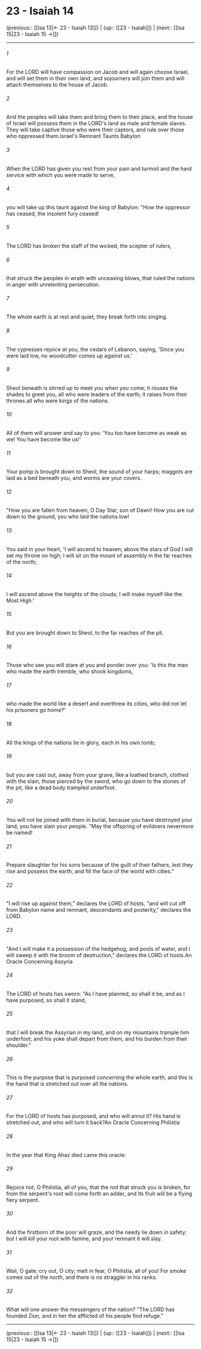 # 23 - Isaiah 14

(previous:: [[Isa 13|← 23 - Isaiah 13]]) | (up:: [[23 - Isaiah]]) | (next:: [[Isa 15|23 - Isaiah 15 →]])

***


###### 1 
For the LORD will have compassion on Jacob and will again choose Israel, and will set them in their own land, and sojourners will join them and will attach themselves to the house of Jacob. 

###### 2 
And the peoples will take them and bring them to their place, and the house of Israel will possess them in the LORD's land as male and female slaves. They will take captive those who were their captors, and rule over those who oppressed them.Israel's Remnant Taunts Babylon 

###### 3 
When the LORD has given you rest from your pain and turmoil and the hard service with which you were made to serve, 

###### 4 
you will take up this taunt against the king of Babylon: "How the oppressor has ceased, the insolent fury ceased! 

###### 5 
The LORD has broken the staff of the wicked, the scepter of rulers, 

###### 6 
that struck the peoples in wrath with unceasing blows, that ruled the nations in anger with unrelenting persecution. 

###### 7 
The whole earth is at rest and quiet; they break forth into singing. 

###### 8 
The cypresses rejoice at you, the cedars of Lebanon, saying, 'Since you were laid low, no woodcutter comes up against us.' 

###### 9 
Sheol beneath is stirred up to meet you when you come; it rouses the shades to greet you, all who were leaders of the earth; it raises from their thrones all who were kings of the nations. 

###### 10 
All of them will answer and say to you: 'You too have become as weak as we! You have become like us!' 

###### 11 
Your pomp is brought down to Sheol, the sound of your harps; maggots are laid as a bed beneath you, and worms are your covers. 

###### 12 
"How you are fallen from heaven, O Day Star, son of Dawn! How you are cut down to the ground, you who laid the nations low! 

###### 13 
You said in your heart, 'I will ascend to heaven; above the stars of God I will set my throne on high; I will sit on the mount of assembly in the far reaches of the north; 

###### 14 
I will ascend above the heights of the clouds; I will make myself like the Most High.' 

###### 15 
But you are brought down to Sheol, to the far reaches of the pit. 

###### 16 
Those who see you will stare at you and ponder over you: 'Is this the man who made the earth tremble, who shook kingdoms, 

###### 17 
who made the world like a desert and overthrew its cities, who did not let his prisoners go home?' 

###### 18 
All the kings of the nations lie in glory, each in his own tomb; 

###### 19 
but you are cast out, away from your grave, like a loathed branch, clothed with the slain, those pierced by the sword, who go down to the stones of the pit, like a dead body trampled underfoot. 

###### 20 
You will not be joined with them in burial, because you have destroyed your land, you have slain your people. "May the offspring of evildoers nevermore be named! 

###### 21 
Prepare slaughter for his sons because of the guilt of their fathers, lest they rise and possess the earth, and fill the face of the world with cities." 

###### 22 
"I will rise up against them," declares the LORD of hosts, "and will cut off from Babylon name and remnant, descendants and posterity," declares the LORD. 

###### 23 
"And I will make it a possession of the hedgehog, and pools of water, and I will sweep it with the broom of destruction," declares the LORD of hosts.An Oracle Concerning Assyria 

###### 24 
The LORD of hosts has sworn: "As I have planned, so shall it be, and as I have purposed, so shall it stand, 

###### 25 
that I will break the Assyrian in my land, and on my mountains trample him underfoot; and his yoke shall depart from them, and his burden from their shoulder." 

###### 26 
This is the purpose that is purposed concerning the whole earth, and this is the hand that is stretched out over all the nations. 

###### 27 
For the LORD of hosts has purposed, and who will annul it? His hand is stretched out, and who will turn it back?An Oracle Concerning Philistia 

###### 28 
In the year that King Ahaz died came this oracle: 

###### 29 
Rejoice not, O Philistia, all of you, that the rod that struck you is broken, for from the serpent's root will come forth an adder, and its fruit will be a flying fiery serpent. 

###### 30 
And the firstborn of the poor will graze, and the needy lie down in safety; but I will kill your root with famine, and your remnant it will slay. 

###### 31 
Wail, O gate; cry out, O city; melt in fear, O Philistia, all of you! For smoke comes out of the north, and there is no straggler in his ranks. 

###### 32 
What will one answer the messengers of the nation? "The LORD has founded Zion, and in her the afflicted of his people find refuge."

***

(previous:: [[Isa 13|← 23 - Isaiah 13]]) | (up:: [[23 - Isaiah]]) | (next:: [[Isa 15|23 - Isaiah 15 →]])
